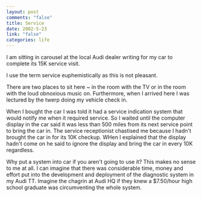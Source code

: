 ```yaml
--- 
layout: post
comments: "false"
title: Service
date: 2002-5-23
link: "false"
categories: life
---
```

I am sitting in  carousel at the local Audi dealer writing for my car to complete its 15K service visit.

I use the term service euphemistically as this is not pleasant.

There are two places to sit here ~ in the room with the TV or in the room with the loud obnoxious music on. Furthermore, when I arrived here I was lectured by the twerp doing my vehicle check in.

When I bought the car I was told it had a service indication system that would notify me when it required service. So I waited until the computer display in the car said it was less than 500 miles from its next service point to bring the car in. The service receptionist chastised me because I hadn't brought the car in for its 10K checkup. WHen I explained that the display hadn't come on he said to ignore the display and bring the car in every 10K regardless.

Why put a system into car if you aren't going to use it? This makes no sense to me at all. I can imagine that there was considerable time, money and effort put into the development and deployment of the diagnostic system in my Audi TT. Imagine the chagrin at Audi HQ if they knew a $7.50/hour high school graduate was circumventing the whole system.
